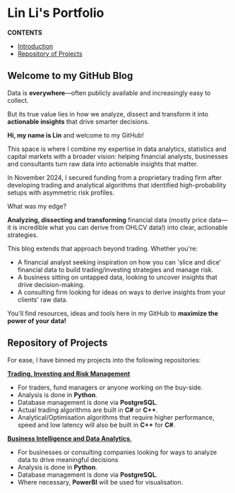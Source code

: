 # Lin Li's Portfolio

**CONTENTS**
- [Introduction](#welcome-to-my-github-blog)
- [Repository of Projects](#repository-of-projects)

## Welcome to my GitHub Blog

Data is **everywhere**—often publicly available and increasingly easy to collect. 

But its true value lies in how we analyze, dissect and transform it into **actionable insights** that drive smarter decisions.

**Hi, my name is Lin** and welcome to my GitHub!

This space is where I combine my expertise in data analytics, statistics and capital markets with a broader vision: helping financial analysts, businesses and consultants turn raw data into actionable insights that matter.

In November 2024, I secured funding from a proprietary trading firm after developing trading and analytical algorithms that identified high-probability setups with asymmetric risk profiles.

What was my edge?

**Analyzing, dissecting and transforming** financial data (mostly price data—it is incredible what you can derive from OHLCV data!) into clear, actionable strategies. 

This blog extends that approach beyond trading. Whether you're:
- A financial analyst seeking inspiration on how you can 'slice and dice' financial data to build trading/investing strategies and manage risk.  
- A business sitting on untapped data, looking to uncover insights that drive decision-making.
- A consulting firm looking for ideas on ways to derive insights from your clients' raw data. 

You'll find resources, ideas and tools here in my GitHub to **maximize the power of your data!**

## Repository of Projects

For ease, I have binned my projects into the following repositories: 

[**Trading, Investing and Risk Management**](https://github.com/linli2492/ProjectsPortfolio/tree/main/TradingPortfolioRiskManagement) 
- For traders, fund managers or anyone working on the buy-side.
- Analysis is done in **Python**.
- Database management is done via **PostgreSQL**.
- Actual trading algorithms are built in **C#** or **C++**.
- Analytical/Optimisation algorithms that require higher performance, speed and low latency will also be built in **C++** for **C#**.  

[**Business Intelligence and Data Analytics**.](https://github.com/linli2492/ProjectsPortfolio/tree/main/BusinessIntelligenceAndDataAnalytics)
- For businesses or consulting companies looking for ways to analyze data to drive meaningful decisions
- Analysis is done in **Python**.
- Database management is done via **PostgreSQL**.
- Where necessary, **PowerBI** will be used for visualisation.
